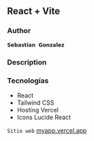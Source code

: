 ## React + Vite

### Author
`𝗦𝗲𝗯𝗮𝘀𝘁𝗶𝗮𝗻 𝗚𝗼𝗻𝘇𝗮𝗹𝗲𝘇`

### Description


### Tecnologías
- React
- Tailwind CSS
- Hosting Vercel
- Icons Lucide React

`Sitio web` [myapp.vercel.app](https://myapp.vercel.app/)